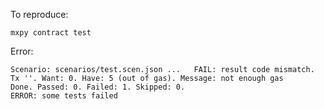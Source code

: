 To reproduce:

```
mxpy contract test
```

Error:

```
Scenario: scenarios/test.scen.json ...   FAIL: result code mismatch. Tx ''. Want: 0. Have: 5 (out of gas). Message: not enough gas
Done. Passed: 0. Failed: 1. Skipped: 0.
ERROR: some tests failed
```
